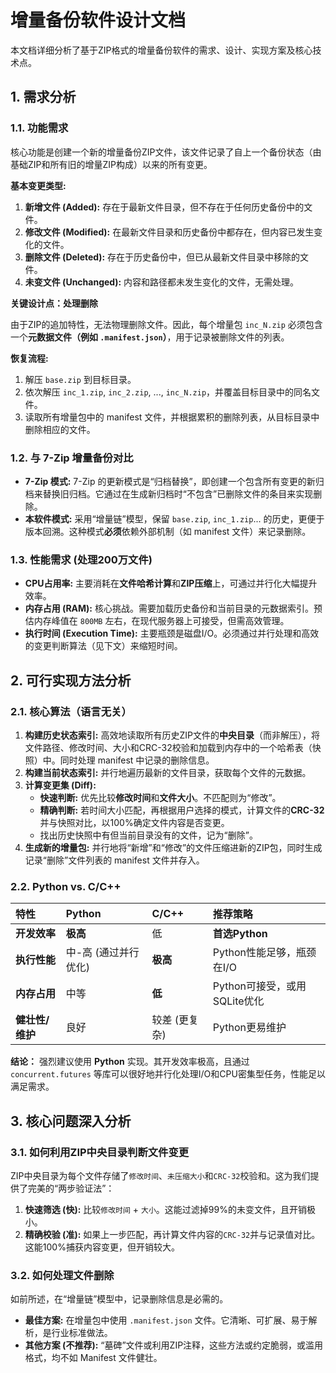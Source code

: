 # 增量备份软件设计文档

本文档详细分析了基于ZIP格式的增量备份软件的需求、设计、实现方案及核心技术点。

## 1. 需求分析

### 1.1. 功能需求

核心功能是创建一个新的增量备份ZIP文件，该文件记录了自上一个备份状态（由基础ZIP和所有旧的增量ZIP构成）以来的所有变更。

**基本变更类型:**

1.  **新增文件 (Added):** 存在于最新文件目录，但不存在于任何历史备份中的文件。
2.  **修改文件 (Modified):** 在最新文件目录和历史备份中都存在，但内容已发生变化的文件。
3.  **删除文件 (Deleted):** 存在于历史备份中，但已从最新文件目录中移除的文件。
4.  **未变文件 (Unchanged):** 内容和路径都未发生变化的文件，无需处理。

**关键设计点：处理删除**

由于ZIP的追加特性，无法物理删除文件。因此，每个增量包 `inc_N.zip` 必须包含一个**元数据文件（例如 `.manifest.json`）**，用于记录被删除文件的列表。

**恢复流程:**

1.  解压 `base.zip` 到目标目录。
2.  依次解压 `inc_1.zip`, `inc_2.zip`, ..., `inc_N.zip`，并覆盖目标目录中的同名文件。
3.  读取所有增量包中的 manifest 文件，并根据累积的删除列表，从目标目录中删除相应的文件。

### 1.2. 与 7-Zip 增量备份对比

- **7-Zip 模式:** 7-Zip 的更新模式是“归档替换”，即创建一个包含所有变更的新归档来替换旧归档。它通过在生成新归档时“不包含”已删除文件的条目来实现删除。
- **本软件模式:** 采用“增量链”模型，保留 `base.zip`, `inc_1.zip`... 的历史，更便于版本回溯。这种模式**必须**依赖外部机制（如 manifest 文件）来记录删除。

### 1.3. 性能需求 (处理200万文件)

-   **CPU占用率:** 主要消耗在**文件哈希计算**和**ZIP压缩**上，可通过并行化大幅提升效率。
-   **内存占用 (RAM):** 核心挑战。需要加载历史备份和当前目录的元数据索引。预估内存峰值在 `800MB` 左右，在现代服务器上可接受，但需高效管理。
-   **执行时间 (Execution Time):** 主要瓶颈是磁盘I/O。必须通过并行处理和高效的变更判断算法（见下文）来缩短时间。

## 2. 可行实现方法分析

### 2.1. 核心算法（语言无关）

1.  **构建历史状态索引:** 高效地读取所有历史ZIP文件的**中央目录**（而非解压），将文件路径、修改时间、大小和CRC-32校验和加载到内存中的一个哈希表（快照）中。同时处理 manifest 中记录的删除信息。
2.  **构建当前状态索引:** 并行地遍历最新的文件目录，获取每个文件的元数据。
3.  **计算变更集 (Diff):**
    - **快速判断:** 优先比较**修改时间**和**文件大小**。不匹配则为“修改”。
    - **精确判断:** 若时间大小匹配，再根据用户选择的模式，计算文件的**CRC-32**并与快照对比，以100%确定文件内容是否变更。
    - 找出历史快照中有但当前目录没有的文件，记为“删除”。
4.  **生成新的增量包:** 并行地将“新增”和“修改”的文件压缩进新的ZIP包，同时生成记录“删除”文件列表的 manifest 文件并存入。

### 2.2. Python vs. C/C++

| 特性 | Python | C/C++ | 推荐策略 |
| :--- | :--- | :--- | :--- |
| **开发效率** | **极高** | 低 | **首选Python** |
| **执行性能** | 中-高 (通过并行优化) | **极高** | Python性能足够，瓶颈在I/O |
| **内存占用** | 中等 | **低** | Python可接受，或用SQLite优化 |
| **健壮性/维护**| 良好 | 较差 (更复杂) | Python更易维护 |

**结论：** 强烈建议使用 **Python** 实现。其开发效率极高，且通过 `concurrent.futures` 等库可以很好地并行化处理I/O和CPU密集型任务，性能足以满足需求。

## 3. 核心问题深入分析

### 3.1. 如何利用ZIP中央目录判断文件变更

ZIP中央目录为每个文件存储了`修改时间`、`未压缩大小`和`CRC-32`校验和。这为我们提供了完美的“两步验证法”：

1.  **快速筛选 (快):** 比较`修改时间` + `大小`。这能过滤掉99%的未变文件，且开销极小。
2.  **精确校验 (准):** 如果上一步匹配，再计算文件内容的`CRC-32`并与记录值对比。这能100%捕获内容变更，但开销较大。

### 3.2. 如何处理文件删除

如前所述，在“增量链”模型中，记录删除信息是必需的。

- **最佳方案:** 在增量包中使用 `.manifest.json` 文件。它清晰、可扩展、易于解析，是行业标准做法。
- **其他方案 (不推荐):** “墓碑”文件或利用ZIP注释，这些方法或约定脆弱，或滥用格式，均不如 Manifest 文件健壮。
